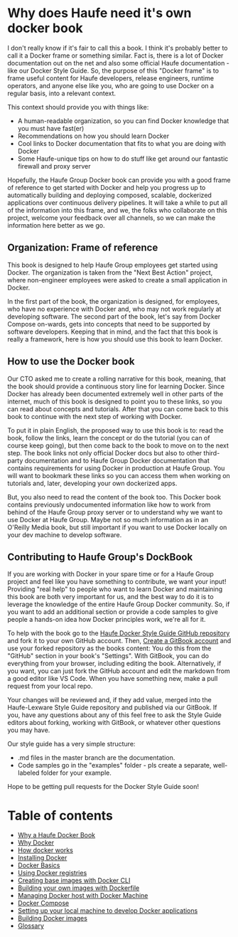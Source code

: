 # Why does Haufe need it's own docker book

I don't really know if it's fair to call this a book. I think it's probably better to call it a Docker frame or  something similar. Fact is, there is a lot of Docker documentation out on the net and also some official Haufe documentation - like our Docker Style Guide. So, the purpose of this "Docker frame" is to frame useful content for Haufe developers, release engineers, runtime operators, and anyone else like you, who are going to use Docker on a regular basis, into a relevant context.

This context should provide you with things like:

* A human-readable organization, so you can find Docker knowledge that you must have fast\(er\)
* Recommendations on how you should learn Docker
* Cool links to Docker documentation that fits to what you are doing with Docker
* Some Haufe-unique tips on how to do stuff like get around our fantastic firewall and proxy server

Hopefully, the Haufe Group Docker book can provide you with a good frame of reference to get started with Docker and help you progress up to automatically building and deploying composed, scalable, dockerized applications over continuous delivery pipelines. It will take a while to put all of the information into this frame, and we, the folks who collaborate on this project, welcome your feedback over all channels, so we can make the information here better as we go.

## Organization: Frame of reference

This book is designed to help Haufe Group employees get started using Docker. The organization is taken from the "Next Best Action" project, where non-engineer employees were asked to create a small application in Docker.

In the first part of the book, the organization is designed, for employees, who have no experience with Docker and, who may not work regularly at developing software. The second part of the book, let's say from Docker Compose on-wards, gets into concepts that need to be supported by software developers. Keeping that in mind, and the fact that this book is really a framework, here is how you should use this book to learn Docker.

## How to use the Docker book

Our CTO asked me to create a rolling narrative for this book, meaning, that the book should provide a continuous story line for learning Docker. Since Docker has already been documented extremely well in other parts of the internet, much of this book is designed to point you to these links, so you can read about concepts and tutorials. After that you can come back to this book to continue with the next step of working with Docker.

To put it in plain English, the proposed way to use this book is to: read the book, follow the links, learn the concept or do the tutorial \(you can of course keep going\), but then come back to the book to move on to the next step. The book links not only official Docker docs but also to other third-party documentation and to Haufe Group Docker documentation that contains requirements for using Docker in production at Haufe Group. You will want to bookmark these links so you can access them when working on tutorials and, later, developing your own dockerized apps.

But, you also need to read the content of the book too. This Docker book contains previously undocumented information like how to work from behind of the Haufe Group proxy server or to understand why we want to use Docker at Haufe Group. Maybe not so much information as in an O'Reilly Media book, but still important if you want to use Docker locally on your dev machine to develop software.

## Contributing to Haufe Group's DockBook

If you are working with Docker in your spare time or for a Haufe Group project and feel like you have something to contribute, we want your input! Providing "real help" to people who want to learn Docker and maintaining this book are both very important for us, and the best way to do it is to leverage the knowledge of the entire Haufe Group Docker community. So, if you want to add an additional section or provide a code samples to give people a hands-on idea how Docker principles work, we're all for it.

To help with the book go to the [Haufe Docker Style Guide GitHub repository](https://github.com/Haufe-Lexware/docker-style-guide) and fork it to your own GitHub account. Then, [Create a GitBook account](https://www.gitbook.com) and use your forked repository as the books content: You do this from the "GitHub" section in your book's "Settings". With GitBook, you can do everything from your browser, including editing the book. Alternatively, if you want, you can just fork the GitHub account and edit the markdown from a good editor like VS Code. When you have something new, make a pull request from your local repo.

Your changes will be reviewed and, if they add value, merged into the Haufe-Lexware Style Guide repository and published via our GitBook. If you, have any questions about any of this feel free to ask the Style Guide editors about forking, working with GitBook, or whatever other questions you may have.

Our style guide has a very simple structure:

* .md files in the master branch are the documentation. 
* Code samples go in the "examples" folder - pls create a separate, well-labeled folder for your example.

Hope to be getting pull requests for the Docker Style Guide soon!

# Table of contents

* [Why a Haufe Docker Book](README.md)
* [Why Docker](why_docker.md)
* [How docker works](how_docker_works.md)
* [Installing Docker](installing_docker.md)
* [Docker Basics](docker_basics.md)
* [Using Docker registries](using_docker_registries.md)
* [Creating base images with Docker CLI](creating_base_images_with_docker_cli.md)
* [Building your own images with Dockerfile](building_your_own_images_with_dockerfile.md)
* [Managing Docker host with Docker Machine](managing_docker_hosts_with_docker_machine.md)
* [Docker Compose](docker_compose.md)
* [Setting up your local machine to develop Docker applications](setting-up-your-local-machine-to-develop-docker-applications.md)
* [Building Docker images](building_docker_infrastructure_and_applications.md)
* [Glossary](GLOSSARY.md)



